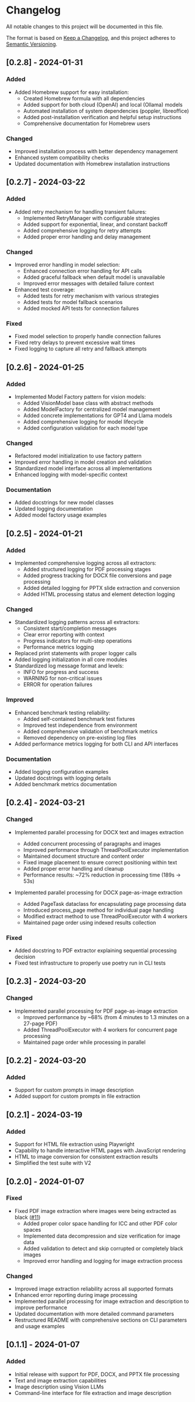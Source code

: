 # Changelog

All notable changes to this project will be documented in this file.

The format is based on [Keep a Changelog](https://keepachangelog.com/en/1.0.0/),
and this project adheres to [Semantic Versioning](https://semver.org/spec/v2.0.0.html).

## [0.2.8] - 2024-01-31

### Added
- Added Homebrew support for easy installation:
  - Created Homebrew formula with all dependencies
  - Added support for both cloud (OpenAI) and local (Ollama) models
  - Automated installation of system dependencies (poppler, libreoffice)
  - Added post-installation verification and helpful setup instructions
  - Comprehensive documentation for Homebrew users

### Changed
- Improved installation process with better dependency management
- Enhanced system compatibility checks
- Updated documentation with Homebrew installation instructions

## [0.2.7] - 2024-03-22

### Added
- Added retry mechanism for handling transient failures:
  - Implemented RetryManager with configurable strategies
  - Added support for exponential, linear, and constant backoff
  - Added comprehensive logging for retry attempts
  - Added proper error handling and delay management


### Changed
- Improved error handling in model selection:
  - Enhanced connection error handling for API calls
  - Added graceful fallback when default model is unavailable
  - Improved error messages with detailed failure context
- Enhanced test coverage:
  - Added tests for retry mechanism with various strategies
  - Added tests for model fallback scenarios
  - Added mocked API tests for connection failures

### Fixed
- Fixed model selection to properly handle connection failures
- Fixed retry delays to prevent excessive wait times
- Fixed logging to capture all retry and fallback attempts

## [0.2.6] - 2024-01-25

### Added
- Implemented Model Factory pattern for vision models:
  - Added VisionModel base class with abstract methods
  - Added ModelFactory for centralized model management
  - Added concrete implementations for GPT4 and Llama models
  - Added comprehensive logging for model lifecycle
  - Added configuration validation for each model type

### Changed
- Refactored model initialization to use factory pattern
- Improved error handling in model creation and validation
- Standardized model interface across all implementations
- Enhanced logging with model-specific context

### Documentation
- Added docstrings for new model classes
- Updated logging documentation
- Added model factory usage examples

## [0.2.5] - 2024-01-21

### Added
- Implemented comprehensive logging across all extractors:
  - Added structured logging for PDF processing stages
  - Added progress tracking for DOCX file conversions and page processing
  - Added detailed logging for PPTX slide extraction and conversion
  - Added HTML processing status and element detection logging

### Changed
- Standardized logging patterns across all extractors:
  - Consistent start/completion messages
  - Clear error reporting with context
  - Progress indicators for multi-step operations
  - Performance metrics logging
- Replaced print statements with proper logger calls
- Added logging initialization in all core modules
- Standardized log message format and levels:
  - INFO for progress and success
  - WARNING for non-critical issues
  - ERROR for operation failures

### Improved
- Enhanced benchmark testing reliability:
  - Added self-contained benchmark test fixtures
  - Improved test independence from environment
  - Added comprehensive validation of benchmark metrics
  - Removed dependency on pre-existing log files
- Added performance metrics logging for both CLI and API interfaces

### Documentation
- Added logging configuration examples
- Updated docstrings with logging details
- Added benchmark metrics documentation

## [0.2.4] - 2024-03-21

### Changed
- Implemented parallel processing for DOCX text and images extraction
  - Added concurrent processing of paragraphs and images
  - Improved performance through ThreadPoolExecutor implementation
  - Maintained document structure and content order
  - Fixed image placement to ensure correct positioning within text
  - Added proper error handling and cleanup
  - Performance results: ~72% reduction in processing time (189s → 53s)

- Implemented parallel processing for DOCX page-as-image extraction
  - Added PageTask dataclass for encapsulating page processing data
  - Introduced process_page method for individual page handling
  - Modified extract method to use ThreadPoolExecutor with 4 workers
  - Maintained page order using indexed results collection

### Fixed
- Added docstring to PDF extractor explaining sequential processing decision
- Fixed test infrastructure to properly use poetry run in CLI tests

## [0.2.3] - 2024-03-20

### Changed
- Implemented parallel processing for PDF page-as-image extraction
  - Improved performance by ~68% (from 4 minutes to 1.3 minutes on a 27-page PDF)
  - Added ThreadPoolExecutor with 4 workers for concurrent page processing
  - Maintained page order while processing in parallel

## [0.2.2] - 2024-03-20

### Added
- Support for custom prompts in image description
- Added support for custom prompts in file extraction

## [0.2.1] - 2024-03-19

### Added
- Support for HTML file extraction using Playwright
- Capability to handle interactive HTML pages with JavaScript rendering
- HTML to image conversion for consistent extraction results
- Simplified the test suite with V2

## [0.2.0] - 2024-01-07

### Fixed
- Fixed PDF image extraction where images were being extracted as black ([#11](https://github.com/MDGrey33/pyvisionai/issues/11))
  - Added proper color space handling for ICC and other PDF color spaces
  - Implemented data decompression and size verification for image data
  - Added validation to detect and skip corrupted or completely black images
  - Improved error handling and logging for image extraction process

### Changed
- Improved image extraction reliability across all supported formats
- Enhanced error reporting during image processing
- Implemented parallel processing for image extraction and description to improve performance
- Updated documentation with more detailed command parameters
- Restructured README with comprehensive sections on CLI parameters and usage examples


## [0.1.1] - 2024-01-07

### Added
- Initial release with support for PDF, DOCX, and PPTX file processing
- Text and image extraction capabilities
- Image description using Vision LLMs
- Command-line interface for file extraction and image description
